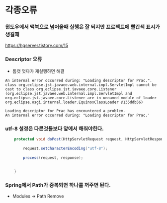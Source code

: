 # 각종오류


### 윈도우에서 맥북으로 넘어올때 실행은 잘 되지만 프로젝트에 빨간색 표시가 생길때
https://hgserver.tistory.com/15


### Descriptor 오류
- 톰캣 껏다가 재실행하면 해결
~~~
An internal error occurred during: "Loading descriptor for Prac.".
class org.eclipse.jst.javaee.web.internal.impl.ServletImpl cannot be cast to class org.eclipse.jst.javaee.core.Listener (org.eclipse.jst.javaee.web.internal.impl.ServletImpl and org.eclipse.jst.javaee.core.Listener are in unnamed module of loader org.eclipse.osgi.internal.loader.EquinoxClassLoader @135ddb56)

Loading descriptor for Prac has encountered a problem.
An internal error occurred during: "Loading descriptor for Prac.'
~~~


### utf-8 설정은 다른것들보다 앞에서 해줘야한다.
```java
	protected void doPost(HttpServletRequest request, HttpServletResponse response) throws ServletException, IOException {
		
		request.setCharacterEncoding("utf-8");
		
		process(request, response);
		
		
	}
```

### Spring에서 Path가 중복되면 하나를 꺼주면 된다.
- Modules -> Path Remove


